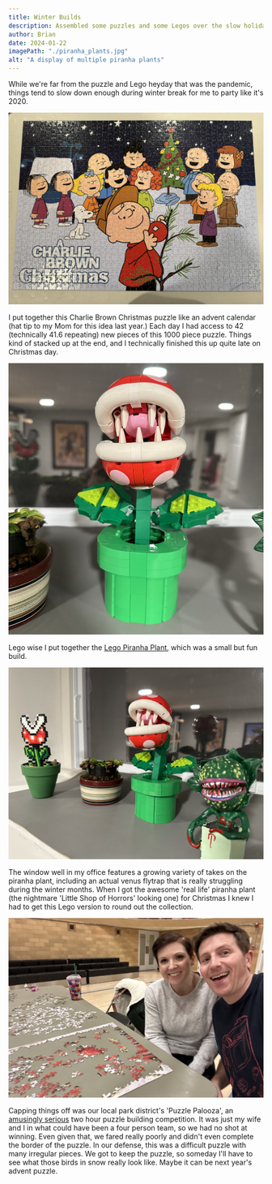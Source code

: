 ```yaml
---
title: Winter Builds
description: Assembled some puzzles and some Legos over the slow holiday period, as is tradition.
author: Brian
date: 2024-01-22
imagePath: "./piranha_plants.jpg"
alt: "A display of multiple piranha plants"
---
```


While we're far from the puzzle and Lego heyday that was the pandemic, things tend to slow down enough during winter break for me to party like it's 2020.

![Charlie Brown Christmas puzzle](./charlie_brown.jpg)

I put together this Charlie Brown Christmas puzzle like an advent calendar (hat tip to my Mom for this idea last year.) Each day I had access to 42 (technically 41.6 repeating) new pieces of this 1000 piece puzzle. Things kind of stacked up at the end, and I technically finished this up quite late on Christmas day.

![Close up of the Lego Piranha Plant](./plant_vertical.jpg)

Lego wise I put together the [Lego Piranha Plant](https://www.lego.com/en-us/product/piranha-plant-71426), which was a small but fun build.

![A display of multiple piranha plants](./piranha_plants.jpg)

The window well in my office features a growing variety of takes on the piranha plant, including an actual venus flytrap that is really struggling during the winter months. When I got the awesome 'real life' piranha plant (the nightmare 'Little Shop of Horrors' looking one) for Christmas I knew I had to get this Lego version to round out the collection.

![Brian and Kim with disappointingly unfinished puzzle](./puzzlepalooza.jpg)

Capping things off was our local park district's 'Puzzle Palooza', an [amusingly serious](https://www.facebook.com/watch/?v=708757353937811) two hour puzzle building competition. It was just my wife and I in what could have been a four person team, so we had no shot at winning. Even given that, we fared really poorly and didn't even complete the border of the puzzle. In our defense, this was a difficult puzzle with many irregular pieces. We got to keep the puzzle, so someday I'll have to see what those birds in snow really look like. Maybe it can be next year's advent puzzle.
